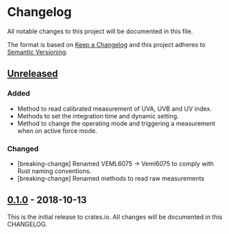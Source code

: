 # Changelog

All notable changes to this project will be documented in this file.

The format is based on [Keep a Changelog](http://keepachangelog.com/en/1.0.0/)
and this project adheres to [Semantic Versioning](http://semver.org/spec/v2.0.0.html).

## [Unreleased]

### Added
- Method to read calibrated measurement of UVA, UVB and UV index.
- Methods to set the integration time and dynamic setting.
- Method to change the operating mode and triggering a measurement when on active force mode.

### Changed
- [breaking-change] Renamed VEML6075 -> Veml6075 to comply with Rust naming conventions.
- [breaking-change] Renamed methods to read raw measurements

## [0.1.0] - 2018-10-13

This is the initial release to crates.io. All changes will be documented in this CHANGELOG.

[Unreleased]: https://github.com/eldruin/veml6075-rs/compare/v0.1.0...HEAD
[0.1.0]: https://github.com/eldruin/veml6075-rs/releases/tag/v0.1.0
